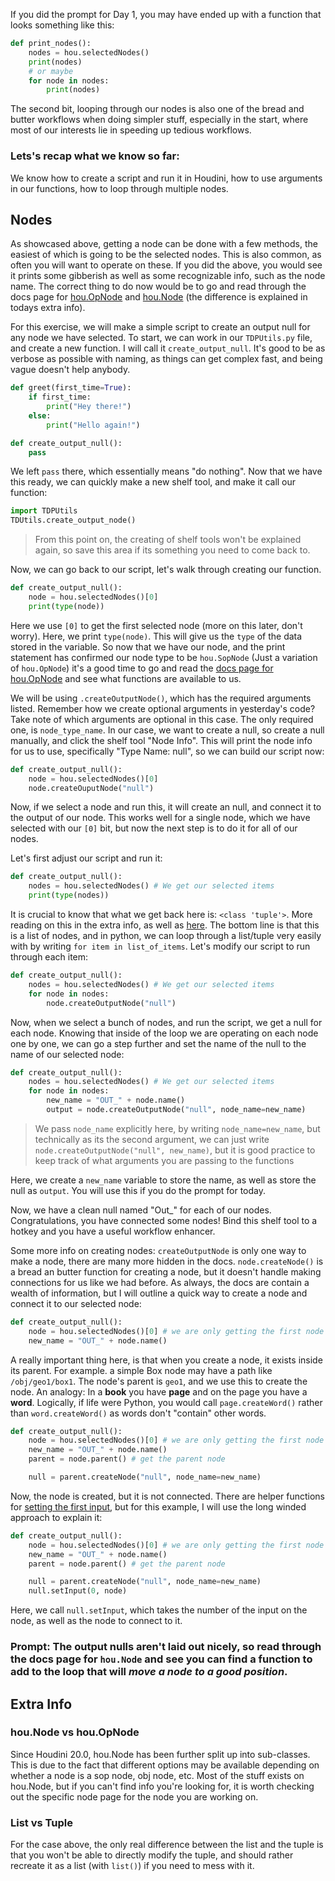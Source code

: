 If you did the prompt for Day 1, you may have ended up with a function that looks something like this:
```python
def print_nodes():
	nodes = hou.selectedNodes()
	print(nodes)
	# or maybe
	for node in nodes:
		print(nodes)
```

The second bit, looping through our nodes is also one of the bread and butter workflows when doing simpler stuff, especially in the start, where most of our interests lie in speeding up tedious workflows.

### Lets's recap what we know so far:

We know how to create a script and run it in Houdini, how to use arguments in our functions, how to loop through multiple nodes.
## Nodes

As showcased above, getting a node can be done with a few methods, the easiest of which is going to be the selected nodes. This is also common, as often you will want to operate on these. If you did the above, you would see it prints some gibberish as well as some recognizable info, such as the node name. The correct thing to do now would be to go and read through the docs page for [hou.OpNode](https://www.sidefx.com/docs/houdini/hom/hou/OpNode.html) and [hou.Node](https://www.sidefx.com/docs/houdini/hom/hou/Node.html) (the difference is explained in todays extra info).

For this exercise, we will make a simple script to create an output null for any node we have selected. To start, we can work in our `TDPUtils.py` file, and create a new function. I will call it `create_output_null`. It's good to be as verbose as possible with naming, as things can get complex fast, and being vague doesn't help anybody.

```python
def greet(first_time=True):
	if first_time:
		print("Hey there!")
	else:
		print("Hello again!")

def create_output_null():
	pass
```

We left `pass` there, which essentially means "do nothing". Now that we have this ready, we can quickly make a new shelf tool, and make it call our function:

```python
import TDPUtils
TDUtils.create_output_node()
```

> From this point on, the creating of shelf tools won't be explained again, so save this area if its something you need to come back to.

Now, we can go back to our script, let's walk through creating our function.

```python
def create_output_null():
	node = hou.selectedNodes()[0]
	print(type(node))
```

Here we use `[0]` to get the first selected node (more on this later, don't worry).
Here, we print `type(node)`. This will give us the `type` of the data stored in the variable. 
So now that we have our node, and the print statement has confirmed our node type to be `hou.SopNode` (Just a variation of `hou.OpNode`)  it's a good time to go and read the [docs page for hou.OpNode](https://www.sidefx.com/docs/houdini/hom/hou/Node.html#createOutputNode) and see what functions are available to us.

We will be using `.createOutputNode()`, which has the required arguments listed. Remember how we create optional arguments in yesterday's code? Take note of which arguments are optional in this case. The only required one, is `node_type_name`. In our case, we want to create a null, so create a null manually, and click the shelf tool "Node Info". This will print the node info for us to use, specifically "Type Name: null", so we can build our script now:

```python
def create_output_null():
	node = hou.selectedNodes()[0]
	node.createOuputNode("null")
```

Now, if we select a node and run this, it will create an null, and connect it to the output of our node. This works well for a single node, which we have selected with our `[0]` bit, but now the next step is to do it for all of our nodes.

Let's first adjust our script and run it:

```python
def create_output_null():
	nodes = hou.selectedNodes() # We get our selected items
	print(type(nodes))
```

It is crucial to know that what we get back here is: `<class 'tuple'>`. More reading on this in the extra info, as well as [here](https://www.geeksforgeeks.org/python-data-types/). The bottom line is that this is a list of nodes, and in python, we can loop through a list/tuple very easily with by writing `for item in list_of_items`. Let's modify our script to run through each item:

```python
def create_output_null():
	nodes = hou.selectedNodes() # We get our selected items
	for node in nodes:
		node.createOutputNode("null")
```

Now, when we select a bunch of nodes, and run the script, we get a null for each node.
Knowing that inside of the loop we are operating on each node one by one, we can go a step further and set the name of the null to the name of our selected node:

```python
def create_output_null():
	nodes = hou.selectedNodes() # We get our selected items
	for node in nodes:
		new_name = "OUT_" + node.name()
		output = node.createOutputNode("null", node_name=new_name)
```

> We pass `node_name` explicitly here, by writing `node_name=new_name`, but technically as its the second argument, we can just write `node.createOutputNode("null", new_name)`, but it is good practice to keep track of what arguments you are passing to the functions

Here, we create a `new_name` variable to store the name, as well as store the null as `output`. You will use this if you do the prompt for today.

Now, we have a clean null named "Out_" for each of our nodes. Congratulations, you have connected some nodes! Bind this shelf tool to a hotkey and you have a useful workflow enhancer.

Some more info on creating nodes:
`createOutputNode` is only one way to make a node, there are many more hidden in the docs.
`node.createNode()` is a bread an butter function for creating a node, but it doesn't handle making connections for us like we had before. As always, the docs are contain a wealth of information, but I will outline a quick way to create a node and connect it to our selected node:

```python
def create_output_null():
	node = hou.selectedNodes()[0] # we are only getting the first node
	new_name = "OUT_" + node.name()
```

A really important thing here, is that when you create a node, it exists inside its parent. For example. a simple Box node may have a path like `/obj/geo1/box1`. The node's parent is `geo1`, and we use this to create the node. An analogy: In a **book** you have **page** and on the page you have a **word**. Logically, if life were Python, you would call `page.createWord()` rather than `word.createWord()` as words don't "contain" other words.

```python
def create_output_null():
	node = hou.selectedNodes()[0] # we are only getting the first node
	new_name = "OUT_" + node.name()
	parent = node.parent() # get the parent node

	null = parent.createNode("null", node_name=new_name)
```

Now, the node is created, but it is not connected. There are helper functions for [setting the first input](https://www.sidefx.com/docs/houdini/hom/hou/Node.html#setFirstInput), but for this example, I will use the long winded approach to explain it:

```python
def create_output_null():
	node = hou.selectedNodes()[0] # we are only getting the first node
	new_name = "OUT_" + node.name()
	parent = node.parent() # get the parent node

	null = parent.createNode("null", node_name=new_name)
	null.setInput(0, node)
```

Here, we call `null.setInput`, which takes the number of the input on the node, as well as the node to connect to it.
### **Prompt**: The output nulls aren't laid out nicely, so read through the docs page for `hou.Node` and see you can find a function to add to the loop that will _move a node to a good position_.

## Extra Info

### hou.Node vs hou.OpNode

Since Houdini 20.0, hou.Node has been further split up into sub-classes. This is due to the fact that different options may be available depending on whether a node is a sop node, obj node, etc. Most of the stuff exists on hou.Node, but if you can't find info you're looking for, it is worth checking out the specific node page for the node you are working on.

### List vs Tuple

For the case above, the only real difference between the list and the tuple is that you won't be able to directly modify the tuple, and should rather recreate it as a list (with `list()`) if you need to mess with it.
